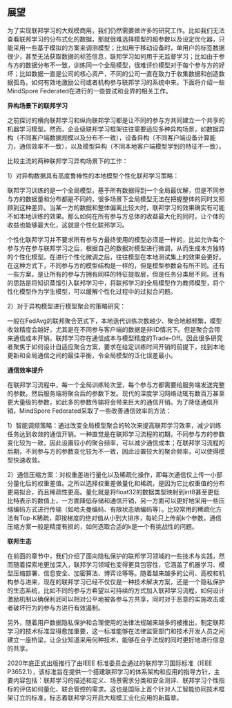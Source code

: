 ## 展望

为了实现联邦学习的大规模商用，我们仍然需要做许多的研究工作。比如我们无法查看联邦学习的分布式化的数据，那就很难选择模型的超参数以及设定优化器，只能采用一些基于模拟的方案来调测模型；比如用于移动设备时，单用户的标签数据很少，甚至无法获取数据的标签信息，联邦学习如何用于无监督学习；比如由于参与方的数据分布不一致，训练同一个全局模型，很难评价模型对于每个参与方的好坏；比如数据一直是公司的核心资产，不同的公司一直在致力于收集数据和创造数据孤岛，如何有效地激励公司或者机构参与联邦学习的系统中来。下面将介绍一些MindSpore Federated在进行的一些尝试和业界的相关工作。

**异构场景下的联邦学习**

之前探讨的横向联邦学习和纵向联邦学习都是让不同的参与方共同建立一个共享的机器学习模型。然而，企业级联邦学习框架往往需要适应多种异构场景，如数据异构（不同客户端数据规模以及分布不一致），设备异构（不同客户端设备计算能力，通信效率不一致），以及模型异构（不同本地客户端模型学到的特征不一致）。

比较主流的两种联邦学习异构场景下的工作：

1）对异构数据具有高度鲁棒性的本地模型个性化联邦学习策略：

联邦学习训练的是一个全局模型，基于所有数据得到一个全局最优解，但是不同参与方的数据量和分布都是不同的，很多场景下全局模型无法在把握整体的同时又照顾到这种差异。当某一方的数据和整体偏离比较大时，联邦学习的效果确实有可能不如本地训练的效果。那么如何在所有参与方总体的收益最大化的同时，让个体的收益也能够最大化，这就是个性化联邦学习。

个性化联邦学习并不要求所有参与方最终使用的模型必须是一样的，比如允许每个参与方在参与联邦学习之后，根据自己的数据对模型进行微调，从而生成本方独特的个性化模型。在进行个性化微调之后，往往模型在本地测试集上的效果会更好。在这种方式下，不同参与方的模型结构是一样的，但是模型参数会有所不同。还有一些方案，是让所有的参与方拥有同样的特征提取层，但是任务分类层不同。还有的思路是将知识蒸馏引入联邦学习中，将联邦学习的全局模型作为教师模型，将个性化模型作为学生模型，可以缓解个性化过程中的过拟合问题。

2）对于异构模型进行模型聚合的策略研究：

一般在FedAvg的联邦聚合范式下，本地迭代训练次数越少、聚合地越频繁，模型收敛精度会越好，尤其是在不同参与客户端的数据是非IID情况下。但是聚合会带来通信成本开销，联邦学习存在通信成本与模型精度的Trade-Off。因此很多研究者聚焦于如何设计自适应聚合方案，要求在给定训练时间开销的前提下，找到本地更新和全局通信之间的最佳平衡，令全局模型的泛化误差最小。

 **通信效率提升**

在联邦学习流程中，每一个全局训练轮次里，每个参与方都需要给服务端发送完整的参数。然后服务端将聚合后的参数下发。现代的深度学习网络动辄有数百万甚至更大量级的参数，如此多的参数传输将会带来巨大的通信开销。为了降低通信开销，MindSpore Federated采取了一些改善通信效率的方法：

1）智能调频策略：通过改变全局模型聚合的轮次来提高联邦学习效率，减少训练任务达到收敛的通信开销。一种直觉是在联邦学习流程的初期，不同参与方的参数变化较为一致，因此设置较小的聚合频率，可以减少通信成本；在联邦学习流程的后期，不同参与方的参数变化较为不一致，因此设置较大的聚合频率，可以使得模型快速收敛。

2）通信压缩方案：对权重差进行量化以及稀疏化操作，即每次通信仅上传一小部分量化后的权重差值。之所以选择权重差做量化和稀疏，是因为它比权重值的分布更易拟合，而且稀疏性更高。量化就是将float32的数据类型映射到int8甚至更低比特表示的数值上，一方面降低存储和通信开销，另一方面可以更好地采用一些压缩编码方式进行传输（如哈夫曼编码、有限状态熵编码等）。比较常用的稀疏化方法有Top-K稀疏，即按梯度的绝对值从小到大排序，每轮只上传前k个参数。通信压缩方案一般是精度有损的，如何选取合适的k是一个有挑战性的问题。

**联邦生态**

在前面的章节中，我们介绍了面向隐私保护的联邦学习领域的一些技术与实践，然而随着探索地更加深入，联邦学习领域也变得更具包容性，它涵盖了机器学习、模型压缩部署、信息安全、加密算法、博弈论等等。随着越来越多的公司、高校和机构参与进来，现在的联邦学习已经不仅仅是一种技术解决方案，还是一个隐私保护的生态系统，比如不同的参与方希望以可持续的方式加入联邦学习流程，如何设计激励机制以确保利润可以相对公平地被各参与方共享，同时对于恶意的实施攻击或者破坏行为的参与方进行有效遏制。

另外，随着用户数据隐私保护和合理使用的法律法规越来越多的被推出，制定联邦学习的技术标准显得愈加重要，这一标准能够在法律监管部门和技术开发人员之间建立一座桥梁，让企业知道采用何种技术，能够在合乎法规的同时更好地进行信息的共享。

2020年底正式出版推行了由IEEE 标准委员会通过的联邦学习国际标准（IEEE P3652.1），该标准旨在提供一个搭建联邦学习的体系架构和应用的指导方针，主要内容包括：联邦学习的描述和定义、场景需求分类和安全测评、联邦学习个性指标的评估如何量化、联合管控的需求。这也是国际上首个针对人工智能协同技术框架订立的标准，标志着联邦学习开启大规模工业化应用的新篇章。
